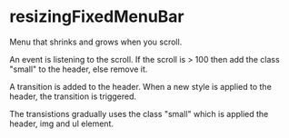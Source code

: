 resizingFixedMenuBar
====================

Menu that shrinks and grows when you scroll.

An event is listening to the scroll.  If the scroll is > 100 then add the class "small" to the header, else remove it.

A transition is added to the header.  When a new style is applied to the header, the transition is triggered.  

The transistions gradually uses the class "small" which is applied the header, img and ul element.
